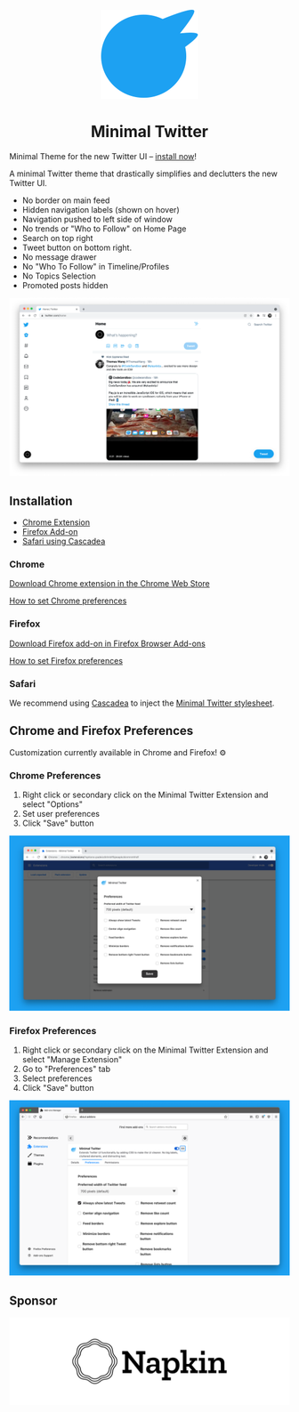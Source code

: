 <p align="center">
  <img alt="Minimal Twitter Icon" src="./minimal-twitter-icon.svg"/>
</p>

<h1 align="center">
  Minimal Twitter
</h1>

Minimal Theme for the new Twitter UI – [install now](#installation)!

A minimal Twitter theme that drastically simplifies and declutters the new Twitter UI.

- No border on main feed
- Hidden navigation labels (shown on hover)
- Navigation pushed to left side of window
- No trends or "Who to Follow" on Home Page
- Search on top right
- Tweet button on bottom right.
- No message drawer
- No "Who To Follow" in Timeline/Profiles
- No Topics Selection
- Promoted posts hidden

![screenshot](./screenshot.png)

## Installation

- [Chrome Extension](#chrome)
- [Firefox Add-on](#firefox)
- [Safari using Cascadea](#safari)

### Chrome

[Download Chrome extension in the Chrome Web Store](https://chrome.google.com/webstore/detail/pobhoodpcipjmedfenaigbeloiidbflp)

[How to set Chrome preferences](#chrome-preferences)

### Firefox

[Download Firefox add-on in Firefox Browser Add-ons](https://addons.mozilla.org/en-US/firefox/addon/min-twitter/)

[How to set Firefox preferences](#firefox-preferences)

### Safari

We recommend using [Cascadea](https://apps.apple.com/us/app/cascadea/id1432182561) to inject the [Minimal Twitter stylesheet](./twitter.safariextension/minimal-twitter.css).

## Chrome and Firefox Preferences

Customization currently available in Chrome and Firefox! ⚙️

### Chrome Preferences

1. Right click or secondary click on the Minimal Twitter Extension and select "Options"
2. Set user preferences
3. Click "Save" button

![Chrome Preferences](chrome-preferences.png)

### Firefox Preferences

1. Right click or secondary click on the Minimal Twitter Extension and select "Manage Extension"
2. Go to "Preferences" tab
3. Select preferences
4. Click "Save" button

![Firefox Preferences](firefox-preferences.png)

## Sponsor

<a href="https://www.napkin.io/">
  <img alt="Sponsor: Napkin" src="./NapkinLogotype.png"/>
</a>
